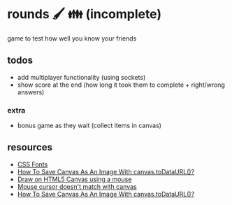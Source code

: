 # rounds 🖌️ 👪 (incomplete)

game to test how well you know your friends

## todos

- add multiplayer functionality (using sockets)
- show score at the end (how long it took them to complete + right/wrong answers)

### extra

- bonus game as they wait (collect items in canvas)

## resources

- [CSS Fonts](https://www.cssfontstack.com/)
- [How To Save Canvas As An Image With canvas.toDataURL()?](https://www.kirupa.com/canvas/moving_shapes_canvas_keyboard.htm)
- [Draw on HTML5 Canvas using a mouse](https://stackoverflow.com/a/30684711)
- [Mouse cursor doesn't match with canvas](https://stackoverflow.com/a/30082847)
- [How To Save Canvas As An Image With canvas.toDataURL()?](https://stackoverflow.com/a/15685544)
